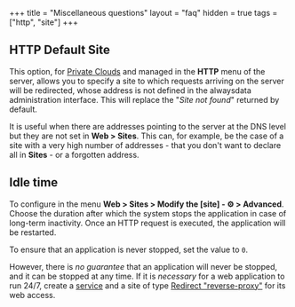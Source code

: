+++
title = "Miscellaneous questions"
layout = "faq"
hidden = true
tags = ["http", "site"]
+++

## HTTP Default Site

This option, for [Private Clouds](accounts/billing/private-cloud-prices) and managed in the **HTTP** menu of the server, allows you to specify a site to which requests arriving on the server will be redirected, whose address is not defined in the alwaysdata administration interface. This will replace the "*Site not found*" returned by default.

It is useful when there are addresses pointing to the server at the DNS level but they are not set in **Web > Sites**. This can, for example, be the case of a site with a very high number of addresses - that you don't want to declare all in **Sites** - or a forgotten address.

## Idle time

To configure in the menu **Web > Sites > Modify the [site] - ⚙️ > Advanced**. Choose the duration after which the system stops the application in case of long-term inactivity. Once an HTTP request is executed, the application will be restarted.

To ensure that an application is never stopped, set the value to `0`.

However, there is *no guarantee* that an application will never be stopped, and it can be stopped at any time. If it is *necessary* for a web application to run 24/7, create a [service](services) and a site of type [Redirect "reverse-proxy"](sites/redirect) for its web access.

